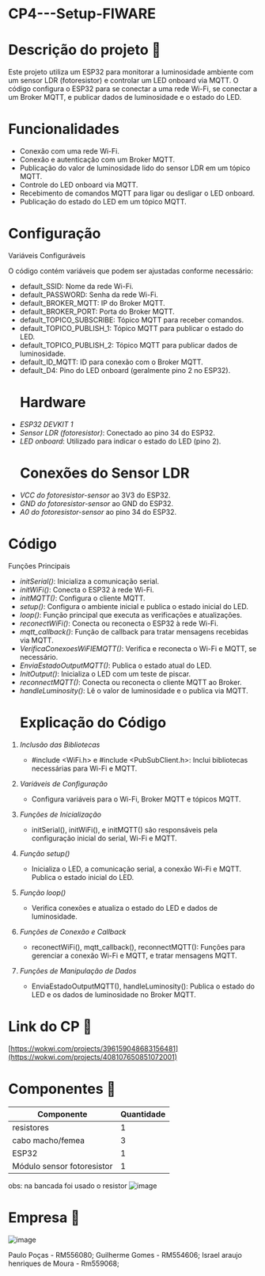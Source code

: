 # CP4---Setup-FIWARE
# Descrição do projeto 📝
Este projeto utiliza um ESP32 para monitorar a luminosidade ambiente com um sensor LDR (fotoresistor) e controlar um LED onboard via MQTT. O código configura o ESP32 para se conectar a uma rede Wi-Fi, se conectar a um Broker MQTT, e publicar dados de luminosidade e o estado do LED.
# Funcionalidades
- Conexão com uma rede Wi-Fi.
- Conexão e autenticação com um Broker MQTT.
- Publicação do valor de luminosidade lido do sensor LDR em um tópico MQTT.
- Controle do LED onboard via MQTT.
- Recebimento de comandos MQTT para ligar ou desligar o LED onboard.
- Publicação do estado do LED em um tópico MQTT.
# Configuração
Variáveis Configuráveis

O código contém variáveis que podem ser ajustadas conforme necessário:

- default_SSID: Nome da rede Wi-Fi.
- default_PASSWORD: Senha da rede Wi-Fi.
- default_BROKER_MQTT: IP do Broker MQTT.
- default_BROKER_PORT: Porta do Broker MQTT.
- default_TOPICO_SUBSCRIBE: Tópico MQTT para receber comandos.
- default_TOPICO_PUBLISH_1: Tópico MQTT para publicar o estado do LED.
- default_TOPICO_PUBLISH_2: Tópico MQTT para publicar dados de luminosidade.
- default_ID_MQTT: ID para conexão com o Broker MQTT.
- default_D4: Pino do LED onboard (geralmente pino 2 no ESP32).
  # Hardware
- *ESP32 DEVKIT 1*
- *Sensor LDR (fotoresistor)*: Conectado ao pino 34 do ESP32.
- *LED onboard*: Utilizado para indicar o estado do LED (pino 2).
  # Conexões do Sensor LDR
- *VCC do fotoresistor-sensor* ao 3V3 do ESP32.
- *GND do fotoresistor-sensor* ao GND do ESP32.
- *A0 do fotoresistor-sensor* ao pino 34 do ESP32.
# Código
Funções Principais

- *initSerial()*: Inicializa a comunicação serial.
- *initWiFi()*: Conecta o ESP32 à rede Wi-Fi.
- *initMQTT()*: Configura o cliente MQTT.
- *setup()*: Configura o ambiente inicial e publica o estado inicial do LED.
- *loop()*: Função principal que executa as verificações e atualizações.
- *reconectWiFi()*: Conecta ou reconecta o ESP32 à rede Wi-Fi.
- *mqtt_callback()*: Função de callback para tratar mensagens recebidas via MQTT.
- *VerificaConexoesWiFIEMQTT()*: Verifica e reconecta o Wi-Fi e MQTT, se necessário.
- *EnviaEstadoOutputMQTT()*: Publica o estado atual do LED.
- *InitOutput()*: Inicializa o LED com um teste de piscar.
- *reconnectMQTT()*: Conecta ou reconecta o cliente MQTT ao Broker.
- *handleLuminosity()*: Lê o valor de luminosidade e o publica via MQTT.
  # Explicação do Código

1. *Inclusão das Bibliotecas*
   - #include <WiFi.h> e #include <PubSubClient.h>: Inclui bibliotecas necessárias para Wi-Fi e MQTT.

2. *Variáveis de Configuração*
   - Configura variáveis para o Wi-Fi, Broker MQTT e tópicos MQTT.

3. *Funções de Inicialização*
   - initSerial(), initWiFi(), e initMQTT() são responsáveis pela configuração inicial do serial, Wi-Fi e MQTT.

4. *Função setup()*
   - Inicializa o LED, a comunicação serial, a conexão Wi-Fi e MQTT. Publica o estado inicial do LED.

5. *Função loop()*
   - Verifica conexões e atualiza o estado do LED e dados de luminosidade.

6. *Funções de Conexão e Callback*
   - reconectWiFi(), mqtt_callback(), reconnectMQTT(): Funções para gerenciar a conexão Wi-Fi e MQTT, e tratar mensagens MQTT.

7. *Funções de Manipulação de Dados*
   - EnviaEstadoOutputMQTT(), handleLuminosity(): Publica o estado do LED e os dados de luminosidade no Broker MQTT.
# Link do CP 🔗
[https://wokwi.com/projects/396159048683156481](https://wokwi.com/projects/408107650851072001)
#  Componentes 🧠
|   Componente  |  Quantidade   |
| ------------- | ------------- |
|      resistores        |1 |
|      cabo macho/femea        | 3  |
|      ESP32        | 1  |
|      Módulo sensor fotoresistor        | 1 |
obs: na bancada foi usado o resistor
![image](https://github.com/user-attachments/assets/464961cb-dc87-4caf-81b6-aebcec0c7e49)

# Empresa 💎 
![image](https://github.com/Guig3003/CP2-Edge/assets/92872071/24cf31eb-4e21-49ea-884a-7e3153affd72)

Paulo Poças - RM556080;
Guilherme Gomes - RM554606;
Israel araujo henriques de Moura - Rm559068;
